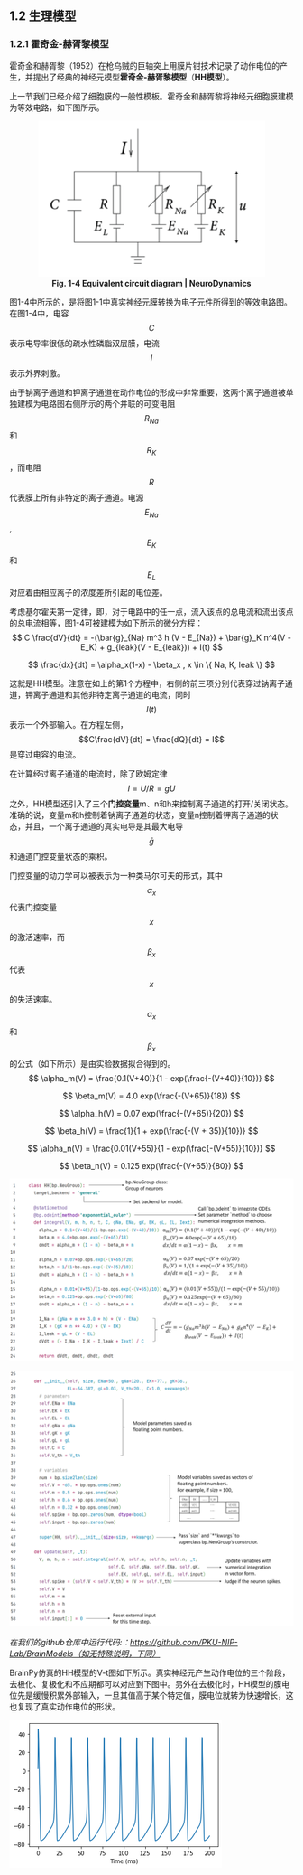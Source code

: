 ## 1.2 生理模型

### 1.2.1 霍奇金-赫胥黎模型

霍奇金和赫胥黎（1952）在枪乌贼的巨轴突上用膜片钳技术记录了动作电位的产生，并提出了经典的神经元模型**霍奇金-赫胥黎模型**（**HH模型**）。

上一节我们已经介绍了细胞膜的一般性模板。霍奇金和赫胥黎将神经元细胞膜建模为等效电路，如下图所示。

<center><img src="../../figs/neus/1-2.png">	</center>

<center><b>Fig. 1-4 Equivalent circuit diagram | NeuroDynamics </b></center>

图1-4中所示的，是将图1-1中真实神经元膜转换为电子元件所得到的等效电路图。在图1-4中，电容$$C$$表示电导率很低的疏水性磷脂双层膜，电流$$I$$表示外界刺激。

由于钠离子通道和钾离子通道在动作电位的形成中非常重要，这两个离子通道被单独建模为电路图右侧所示的两个并联的可变电阻$$R_{Na}$$和$$R_K$$，而电阻$$R$$代表膜上所有非特定的离子通道。电源 $$E_{Na}$$, $$E_K$$ 和$$E_L$$对应着由相应离子的浓度差所引起的电位差。

考虑基尔霍夫第一定律，即，对于电路中的任一点，流入该点的总电流和流出该点的总电流相等，图1-4可被建模为如下所示的微分方程：
$$
C \frac{dV}{dt} = -(\bar{g}_{Na} m^3 h (V - E_{Na}) + \bar{g}_K n^4(V - E_K) + g_{leak}(V - E_{leak})) + I(t)
$$

$$
\frac{dx}{dt} = \alpha_x(1-x) - \beta_x , x \in \{ Na, K, leak \}
$$

这就是HH模型。注意在如上的第1个方程中，右侧的前三项分别代表穿过钠离子通道，钾离子通道和其他非特定离子通道的电流，同时$$I(t)$$表示一个外部输入。在方程左侧，$$C\frac{dV}{dt} = \frac{dQ}{dt} = I$$是穿过电容的电流。

在计算经过离子通道的电流时，除了欧姆定律$$I = U/R = gU$$之外，HH模型还引入了三个**门控变量**m、n和h来控制离子通道的打开/关闭状态。准确的说，变量m和h控制着钠离子通道的状态，变量n控制着钾离子通道的状态，并且，一个离子通道的真实电导是其最大电导$$\bar{g}$$和通道门控变量状态的乘积。

门控变量的动力学可以被表示为一种类马尔可夫的形式，其中$$\alpha_x$$代表门控变量$$x$$的激活速率，而$$\beta_x$$代表$$x$$的失活速率。$$\alpha_x$$和$$\beta_x$$的公式（如下所示）是由实验数据拟合得到的。
$$
\alpha_m(V) = \frac{0.1(V+40)}{1 - exp(\frac{-(V+40)}{10})}
$$

$$
\beta_m(V) = 4.0 exp(\frac{-(V+65)}{18})
$$

$$
\alpha_h(V) = 0.07 exp(\frac{-(V+65)}{20})
$$

$$
\beta_h(V) = \frac{1}{1 + exp(\frac{-(V + 35)}{10})}
$$

$$
\alpha_n(V) = \frac{0.01(V+55)}{1 - exp(\frac{-(V+55)}{10})}
$$

$$
\beta_n(V) = 0.125 exp(\frac{-(V+65)}{80})
$$

![png](../../figs/neus/codes/HH1.png)

![png](../../figs/neus/codes/HH2.png)

*在我们的github仓库中运行代码:：https://github.com/PKU-NIP-Lab/BrainModels（如无特殊说明，下同）*

BrainPy仿真的HH模型的V-t图如下所示。真实神经元产生动作电位的三个阶段，去极化、复极化和不应期都可以对应到下图中。另外在去极化时，HH模型的膜电位先是缓慢积累外部输入，一旦其值高于某个特定值，膜电位就转为快速增长，这也复现了真实动作电位的形状。

![png](../../figs/neus/out/output_27_0.png)